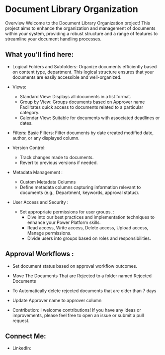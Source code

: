 # Document Library Organization 
Overview 
Welcome to the Document Library Organization project! This project aims to enhance the organization and management of documents within your system, providing a robust structure and a range of features to streamline your document handling processes. 

## What you'll find here:

- Logical Folders and Subfolders:
           Organize documents efficiently based on content type, department.
           This logical structure ensures that your documents are easily accessible and well-organized. 
- Views:
   - Standard View:
          Displays all documents in a list format.
   - Group by View:
         Groups documents based on Approver name 
         Facilitates quick access to documents related to a particular category.
  - Calendar View:
         Suitable for documents with associated deadlines or dates. 

- Filters:
   Basic Filters: Filter documents by date created modified date, author, or any displayed column. 
- Version Control:
     - Track changes made to documents. 
     - Revert to previous versions if needed.

- Metadata Management :
   - Custom Metadata Columns
   - Define metadata columns capturing information relevant to documents (e.g., Department, keywords, approval status). 

- User Access and Security :
   - Set appropriate permissions for user groups. :
     - Dive into our best practices and implementation techniques to enhance your Power Platform skills.
     - Read access, Write access, Delete access, Upload access, Manage permissions.
     - Divide users into groups based on roles and responsibilities. 

## Approval Workflows : 
  - Set document status based on approval workflow outcomes. 
  - Move The Documents That are Rejected to a folder named Rejected Documents 
  - To Automatically delete rejected documents that are older than 7 days
  - Update Approver name to approver column  


- Contribution:
  I welcome contributions! If you have any ideas or improvements, please feel free to open an issue or submit a pull request. 

## Connect Me:

- LinkedIn: 



